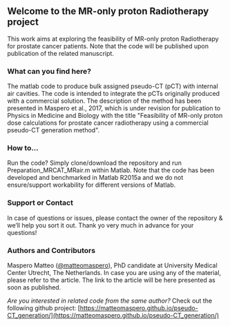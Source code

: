 ## Welcome to the MR-only proton Radiotherapy project

This work aims at exploring the feasibility of MR-only proton Radiotherapy for prostate cancer patients. Note that the code will be published upon publication of the related manuscript.

### What can you find here?

The matlab code to produce bulk assigned pseudo-CT (pCT) with internal air cavities. The code is intended to integrate the pCTs originally produced with a commercial solution. The description of the method has been presented in Maspero et al., 2017, which is under revision for publication to Physics in Medicine and Biology with the title "Feasibility of MR-only proton dose calculations for prostate cancer radiotherapy using a commercial pseudo-CT generation method".

### How to...

Run the code? Simply clone/download the repository and run Preparation_MRCAT_MRair.m within Matlab. Note that the code has been developed and benchmarked in Matlab R2015a and we do not ensure/support workability for different versions of Matlab.

### Support or Contact

In case of questions or issues, please contact the owner of the repository & we’ll help you sort it out. Thank yo very much in advance for your questions!

### Authors and Contributors

Maspero Matteo ([@matteomaspero](https://github.com/matteomaspero)), PhD candidate at University Medical Center Utrecht, The Netherlands. In case you are using any of the material, please refer to the article. The link to the article will be here presented as soon as published.

_Are you interested in related code from the same author?_
Check out the following github project: [https://matteomaspero.github.io/pseudo-CT_generation/](https://matteomaspero.github.io/pseudo-CT_generation/)
